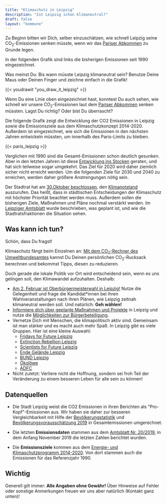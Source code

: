 ```yaml
---
title: "Klimaschutz in Leipzig"
description: "Ist Leipzig schon klimaneutral?"
draft: false
layout: "kommune"
---
```


Zu Beginn bitten wir Dich, selber einzuschätzen, wie schnell Leipzig seine
CO<sub>2</sub>-Emissionen senken müsste, wenn wir das [Pariser Abkommen](../../paris-limits) zu Grunde legen.

In der folgenden Grafik sind links die bisherigen Emissionen seit 1990 eingezeichnet.

Was meinst Du: Bis wann müsste Leipzig klimaneutral sein? Benutze Deine Maus oder Deinen Finger und zeichne einfach in die Grafik!

{{< youdrawit "you_draw_it_leipzig" >}}

Wenn Du eine Linie oben eingezeichnet hast, konntest Du auch sehen, wie schnell wir unsere CO<sub>2</sub>-Emissionen laut dem [Pariser Abkommen](../../paris-limits) senken müssten. Lagst Du richtig? Oder bist Du überrascht?

Die folgende Grafik zeigt die Entwicklung der CO2 Emissionen in Leipzig sowie die Emissionsziele aus dem Klimaschutzkonzept 2014-2020. Außerdem ist eingezeichnet, wie sich die Emissionen in den nächsten Jahren entwickeln müssten, um innerhalb des Paris-Limits zu bleiben.

{{< paris_leipzig >}}

Verglichen mit 1990 sind die Gesamt-Emissionen schon deutlich gesunken. Aber in den letzten Jahren
ist diese [Entwicklung ins Stocken](https://www.lvz.de/Leipzig/Lokales/Was-Leipzig-fuer-den-Klimaschutz-tut) geraten, und hat sich teilweise sogar umgekehrt. Das Ziel für 2020 wird daher ziemlich sicher nicht erreicht werden. Um die folgenden Ziele für 2030 und 2040 zu erreichen, werden daher größere Anstrengungen nötig sein.

Der Stadtrat hat am [30.Oktober beschlossen](https://ratsinfo.leipzig.de/bi/vo020.asp?VOLFDNR=1014497), den [Klimanotstand](https://de.wikipedia.org/wiki/Klimanotstand) auszurufen. Das heißt, dass in städtischen Entscheidungen der Klimaschutz mit höchster Priorität beachtet werden muss. Außerdem sollen die bisherigen Ziele, Maßnahmen und Pläne nochmal verstärkt werden. Im [Leipziger Amtsblatt](https://static.leipzig.de/fileadmin/mediendatenbank/leipzig-de/Stadt/01.1_Geschaeftsbereich_OBM/12_Ref_Kommunikation/Amtsblatt/2019/Amtsblatt_2019-20.pdf) wurde beschrieben, was geplant ist, und wie die Stadtratsfraktionen die Situation sehen. 

## Was kann ich tun?

Schön, dass Du fragst!

Klimaschutz fängt beim Einzelnen an: [Mit dem CO<sub>2</sub>-Rechner des Umweltbundesamtes](https://uba.co2-rechner.de/de_DE/) kannst Du Deinen persönlichen CO<sub>2</sub>-Rucksack berechnen und bekommst Tipps, diesen zu reduzieren.

Doch gerade die lokale Politik vor Ort wird entscheidend sein, wenn es uns gelingen soll, den Klimawandel aufzuhalten. Deshalb:

- [Am 2. Februar ist Oberbürgermeisterwahl in Leipzig!](https://www.mdr.de/sachsen/leipzig/leipzig-leipzig-land/oberbuergermeister-wahl-leipzig-100.html) Nutze die Gelegenheit und frage die Kandidat*innen bei ihren Wahlveranstaltungen nach ihren Plänen, wie Leipzig zeitnah klimaneutral werden soll. Und natürlich: **Geh wählen!**
- [Informiere dich über geplante Maßnahmen und Projekte](https://www.leipzig.de/umwelt-und-verkehr/energie-und-klima/) in Leipzig und nutze die [Möglichkeiten zur Bürgerbeteiligung](https://www.leipzig.de/buergerservice-und-verwaltung/buergerbeteiligung-und-einflussnahme/).
- Vernetze Dich mit Menschen, die klimapolitisch aktiv sind. Gemeinsam ist man stärker und es macht auch mehr Spaß. In Leipzig gibt es viele Gruppen. Hier ist eine kleine Auswahl:
  - [Fridays for Future Leipzig](https://www.facebook.com/FridaysForFuture.Leipzig/)
  - [Extinction Rebellion Leipzig](https://extinctionrebellion.de/og/leipzig/)
  - [Scientists for Future Leipzig](https://www.facebook.com/scientists4futureLeipzig/)
  - [Ende Gelände Leipzig](https://twitter.com/endegelaendele)
  - [BUND Leipzig](https://www.bund-leipzig.de/themen-und-projekte/klima-und-energie/)
  - [Ökolöwe](https://www.oekoloewe.de/)
  - [ADFC](https://www.adfc-leipzig.de/)
- Nicht zuletzt: Verliere nicht die Hoffnung, sondern sei froh Teil der Veränderung zu einem besseren Leben für alle sein zu können!

## Datenquellen

* Die Stadt Leipzig weist die CO2 Emissionen in ihren Berichten als "Pro-Kopf"-Emissionen aus. Wir haben 
sie daher zur besseren Vergleichbarkeit mit Hilfe der [Bevölkerungstatistik](https://statistik.leipzig.de/statcity/table.aspx?cat=2&rub=4&per=q) und [Bevölkerungsvorausschätzung 2019](https://www.leipzig.de/fileadmin/mediendatenbank/leipzig-de/Stadt/02.1_Dez1_Allgemeine_Verwaltung/12_Statistik_und_Wahlen/Stadtforschung/Bevolkerungsvorausschatzung_2019.pdf) in Gesamtemissionen umgerechnet. 

* Die letzten **Emissionsdaten** stammen aus dem [Amtsblatt Nr. 20/2019](https://static.leipzig.de/fileadmin/mediendatenbank/leipzig-de/Stadt/01.1_Geschaeftsbereich_OBM/12_Ref_Kommunikation/Amtsblatt/2019/Amtsblatt_2019-20.pdf), in dem
Anfang November 2019 die letzten Zahlen berichtet wurden.

* Die **Emissionsziele** kommen aus dem [Energie- und Klimaschutzprogramm 2014-2020](https://static.leipzig.de/fileadmin/mediendatenbank/leipzig-de/Stadt/02.3_Dez3_Umwelt_Ordnung_Sport/36_Amt_fuer_Umweltschutz/Energie_und_Klima/Klimaschutz/Energie-und_Klimaschutzprogramm_2014-2020.pdf). Von dort stammen auch die Emissionen für das Referenzjahr 1990. 

## Wichtig

Generell gilt immer: **Alle Angaben ohne Gewähr!** Über Hinweise auf
Fehler oder sonstige Anmerkungen freuen wir uns aber natürlich (Kontakt ganz unten)!
